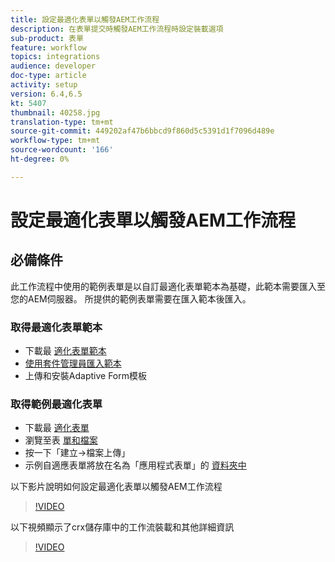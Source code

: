 ```yaml
---
title: 設定最適化表單以觸發AEM工作流程
description: 在表單提交時觸發AEM工作流程時設定裝載選項
sub-product: 表單
feature: workflow
topics: integrations
audience: developer
doc-type: article
activity: setup
version: 6.4,6.5
kt: 5407
thumbnail: 40258.jpg
translation-type: tm+mt
source-git-commit: 449202af47b6bbcd9f860d5c5391d1f7096d489e
workflow-type: tm+mt
source-wordcount: '166'
ht-degree: 0%

---
```



# 設定最適化表單以觸發AEM工作流程

## 必備條件

此工作流程中使用的範例表單是以自訂最適化表單範本為基礎，此範本需要匯入至您的AEM伺服器。 所提供的範例表單需要在匯入範本後匯入。

### 取得最適化表單範本

* 下載最 [適化表單範本](assets/af-form-template.zip)
* [使用套件管理員匯入範本](http://localhost:4502/crx/packmgr/index.jsp)
* 上傳和安裝Adaptive Form模板

### 取得範例最適化表單

* 下載最 [適化表單](assets/peak-application-form.zip)
* 瀏覽至表 [單和檔案](http://localhost:4502/aem/forms.html/content/dam/formsanddocuments)
* 按一下「建立->檔案上傳」
* 示例自適應表單將放在名為「應用程式表單」的 [資料夾中](http://localhost:4502/aem/forms.html/content/dam/formsanddocuments/applicationforms)

以下影片說明如何設定最適化表單以觸發AEM工作流程
>[!VIDEO](https://video.tv.adobe.com/v/40258/?quality=9&learn=on)

以下視頻顯示了crx儲存庫中的工作流裝載和其他詳細資訊

>[!VIDEO](https://video.tv.adobe.com/v/40259/?quality=9&learn=on)


